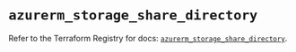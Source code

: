 # `azurerm_storage_share_directory`

Refer to the Terraform Registry for docs: [`azurerm_storage_share_directory`](https://registry.terraform.io/providers/hashicorp/azurerm/3.113.0/docs/resources/storage_share_directory).
